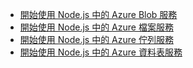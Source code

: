 
* [開始使用 Node.js 中的 Azure Blob 服務](https://azure.microsoft.com/resources/samples/storage-blob-node-getting-started/)
* [開始使用 Node.js 中的 Azure 檔案服務](https://azure.microsoft.com/resources/samples/storage-file-node-getting-started/)
* [開始使用 Node.js 中的 Azure 佇列服務](https://azure.microsoft.com/resources/samples/storage-queue-node-getting-started/)
* [開始使用 Node.js 中的 Azure 資料表服務](https://azure.microsoft.com/resources/samples/storage-table-node-getting-started/)
